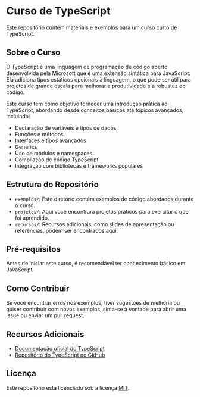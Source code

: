 # Curso de TypeScript

Este repositório contém materiais e exemplos para um curso curto de TypeScript.

## Sobre o Curso

O TypeScript é uma linguagem de programação de código aberto desenvolvida pela Microsoft que é uma extensão sintática para JavaScript. Ela adiciona tipos estáticos opcionais à linguagem, o que pode ser útil para projetos de grande escala para melhorar a produtividade e a robustez do código.

Este curso tem como objetivo fornecer uma introdução prática ao TypeScript, abordando desde conceitos básicos até tópicos avançados, incluindo:

- Declaração de variáveis e tipos de dados
- Funções e métodos
- Interfaces e tipos avançados
- Generics
- Uso de módulos e namespaces
- Compilação de código TypeScript
- Integração com bibliotecas e frameworks populares

## Estrutura do Repositório

- `exemplos/`: Este diretório contém exemplos de código abordados durante o curso.
- `projetos/`: Aqui você encontrará projetos práticos para exercitar o que foi aprendido.
- `recursos/`: Recursos adicionais, como slides de apresentação ou referências, podem ser encontrados aqui.

## Pré-requisitos

Antes de iniciar este curso, é recomendável ter conhecimento básico em JavaScript.

## Como Contribuir

Se você encontrar erros nos exemplos, tiver sugestões de melhoria ou quiser contribuir com novos exemplos, sinta-se à vontade para abrir uma issue ou enviar um pull request.

## Recursos Adicionais

- [Documentação oficial do TypeScript](https://www.typescriptlang.org/docs/)
- [Repositório do TypeScript no GitHub](https://github.com/microsoft/TypeScript)

## Licença

Este repositório está licenciado sob a licença [MIT](LICENSE).
